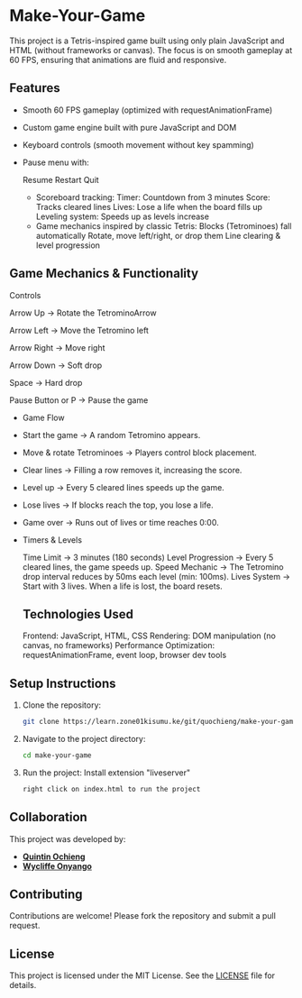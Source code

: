 # Make-Your-Game

This project is a Tetris-inspired game built using only plain JavaScript and HTML (without frameworks or canvas). The focus is on smooth gameplay at 60 FPS, ensuring that animations are fluid and responsive.

## Features
- Smooth 60 FPS gameplay (optimized with requestAnimationFrame)
- Custom game engine built with pure JavaScript and DOM
- Keyboard controls (smooth movement without key spamming)
- Pause menu with:

    Resume
    Restart
    Quit
    - Scoreboard tracking:
    Timer: Countdown from 3 minutes
    Score: Tracks cleared lines
    Lives: Lose a life when the board fills up
    Leveling system: Speeds up as levels increase
    - Game mechanics inspired by classic Tetris:
    Blocks (Tetrominoes) fall automatically
    Rotate, move left/right, or drop them
    Line clearing & level progression

## Game Mechanics & Functionality
Controls

Arrow Up → Rotate the TetrominoArrow 
   
Arrow Left → Move the Tetromino left

Arrow Right → Move right

Arrow Down → Soft drop

Space → Hard drop
    
Pause Button or P → Pause the game

-  Game Flow

- Start the game → A random Tetromino appears.
-  Move & rotate Tetrominoes → Players control block placement.
-  Clear lines → Filling a row removes it, increasing the score.
- Level up → Every 5 cleared lines speeds up the game.
-  Lose lives → If blocks reach the top, you lose a life.
-  Game over → Runs out of lives or time reaches 0:00.
- Timers & Levels

    Time Limit → 3 minutes (180 seconds)
    Level Progression → Every 5 cleared lines, the game speeds up.
    Speed Mechanic → The Tetromino drop interval reduces by 50ms each level (min: 100ms).
    Lives System → Start with 3 lives. When a life is lost, the board resets.

    ## Technologies Used

    Frontend: JavaScript, HTML, CSS
    Rendering: DOM manipulation (no canvas, no frameworks)
    Performance Optimization: requestAnimationFrame, event loop, browser dev tools

## Setup Instructions

1. Clone the repository:
    ```sh
    git clone https://learn.zone01kisumu.ke/git/quochieng/make-your-game.git
    ```
2. Navigate to the project directory:
    ```sh
    cd make-your-game
    ```

3. Run the project:
Install extension "liveserver"
    ```sh
    right click on index.html to run the project
    ```

## Collaboration
This project was developed by:
- [**Quintin Ochieng**](https://www.linkedin.com/in/quinter-ochieng/)
- [**Wycliffe Onyango**](https://www.linkedin.com/in/wycliffe-alphus-onyango/)

## Contributing

Contributions are welcome! Please fork the repository and submit a pull request.

## License

This project is licensed under the MIT License. See the [LICENSE](./LICENSE) file for details.